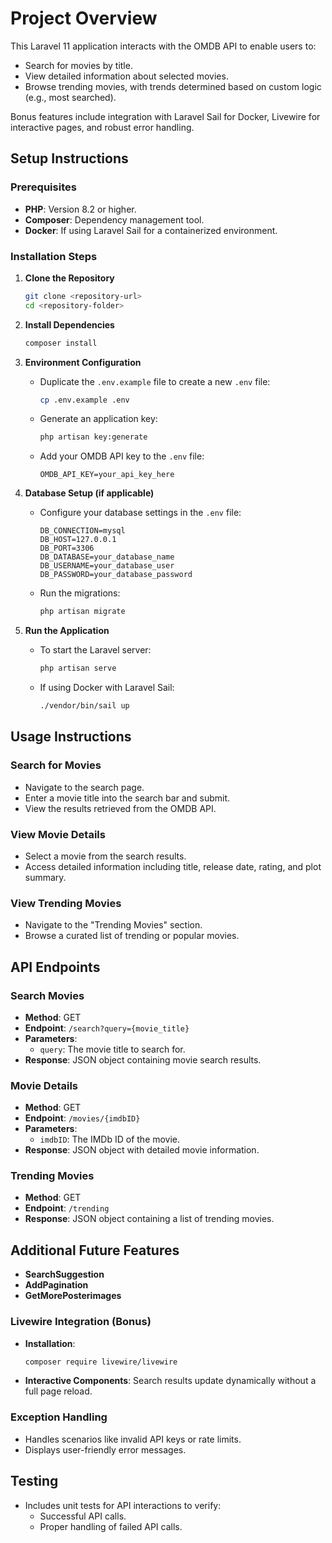 # Project Overview

This Laravel 11 application interacts with the OMDB API to enable users to:

- Search for movies by title.
- View detailed information about selected movies.
- Browse trending movies, with trends determined based on custom logic (e.g., most searched).

Bonus features include integration with Laravel Sail for Docker, Livewire for interactive pages, and robust error handling.

## Setup Instructions

### Prerequisites

- **PHP**: Version 8.2 or higher.
- **Composer**: Dependency management tool.
- **Docker**: If using Laravel Sail for a containerized environment.

### Installation Steps

1. **Clone the Repository**
   ```bash
   git clone <repository-url>
   cd <repository-folder>
   ```

2. **Install Dependencies**
   ```bash
   composer install
   ```

3. **Environment Configuration**
   - Duplicate the `.env.example` file to create a new `.env` file:
     ```bash
     cp .env.example .env
     ```
   - Generate an application key:
     ```bash
     php artisan key:generate
     ```
   - Add your OMDB API key to the `.env` file:
     ```plaintext
     OMDB_API_KEY=your_api_key_here
     ```

4. **Database Setup (if applicable)**
   - Configure your database settings in the `.env` file:
     ```plaintext
     DB_CONNECTION=mysql
     DB_HOST=127.0.0.1
     DB_PORT=3306
     DB_DATABASE=your_database_name
     DB_USERNAME=your_database_user
     DB_PASSWORD=your_database_password
     ```
   - Run the migrations:
     ```bash
     php artisan migrate
     ```

5. **Run the Application**
   - To start the Laravel server:
     ```bash
     php artisan serve
     ```
   - If using Docker with Laravel Sail:
     ```bash
     ./vendor/bin/sail up
     ```

## Usage Instructions

### Search for Movies
- Navigate to the search page.
- Enter a movie title into the search bar and submit.
- View the results retrieved from the OMDB API.

### View Movie Details
- Select a movie from the search results.
- Access detailed information including title, release date, rating, and plot summary.

### View Trending Movies
- Navigate to the "Trending Movies" section.
- Browse a curated list of trending or popular movies.

## API Endpoints

### Search Movies
- **Method**: GET
- **Endpoint**: `/search?query={movie_title}`
- **Parameters**:
  - `query`: The movie title to search for.
- **Response**: JSON object containing movie search results.

### Movie Details
- **Method**: GET
- **Endpoint**: `/movies/{imdbID}`
- **Parameters**:
  - `imdbID`: The IMDb ID of the movie.
- **Response**: JSON object with detailed movie information.

### Trending Movies
- **Method**: GET
- **Endpoint**: `/trending`
- **Response**: JSON object containing a list of trending movies.

## Additional Future Features
- **SearchSuggestion**
- **AddPagination**
- **GetMorePosterimages**

### Livewire Integration (Bonus)
- **Installation**:
  ```bash
  composer require livewire/livewire
  ```
- **Interactive Components**: Search results update dynamically without a full page reload.

### Exception Handling
- Handles scenarios like invalid API keys or rate limits.
- Displays user-friendly error messages.

## Testing
- Includes unit tests for API interactions to verify:
  - Successful API calls.
  - Proper handling of failed API calls.